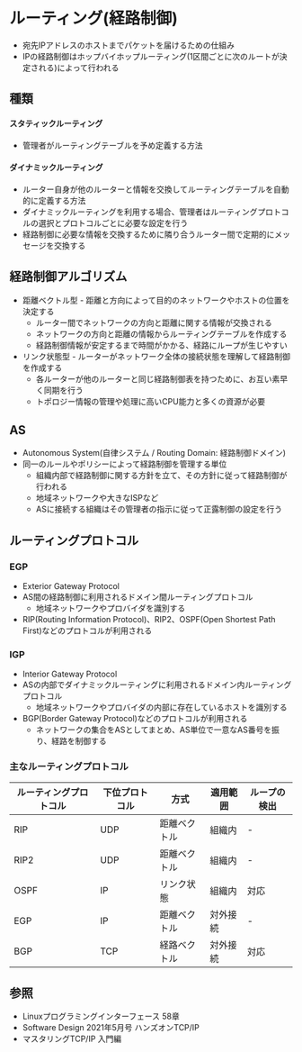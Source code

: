 # ルーティング(経路制御)
- 宛先IPアドレスのホストまでパケットを届けるための仕組み
- IPの経路制御はホップバイホップルーティング(1区間ごとに次のルートが決定される)によって行われる

## 種類
#### スタティックルーティング
- 管理者がルーティングテーブルを予め定義する方法

#### ダイナミックルーティング
- ルーター自身が他のルーターと情報を交換してルーティングテーブルを自動的に定義する方法
- ダイナミックルーティングを利用する場合、管理者はルーティングプロトコルの選択とプロトコルごとに必要な設定を行う
- 経路制御に必要な情報を交換するために隣り合うルーター間で定期的にメッセージを交換する


## 経路制御アルゴリズム
- 距離ベクトル型 - 距離と方向によって目的のネットワークやホストの位置を決定する
  - ルーター間でネットワークの方向と距離に関する情報が交換される
  - ネットワークの方向と距離の情報からルーティングテーブルを作成する
  - 経路制御情報が安定するまで時間がかかる、経路にループが生じやすい
- リンク状態型 - ルーターがネットワーク全体の接続状態を理解して経路制御を作成する
  - 各ルーターが他のルーターと同じ経路制御表を持つために、お互い素早く同期を行う
  - トポロジー情報の管理や処理に高いCPU能力と多くの資源が必要

## AS
- Autonomous System(自律システム / Routing Domain: 経路制御ドメイン)
- 同一のルールやポリシーによって経路制御を管理する単位
  - 組織内部で経路制御に関する方針を立て、その方針に従って経路制御が行われる
  - 地域ネットワークや大きなISPなど
  - ASに接続する組織はその管理者の指示に従って正露制御の設定を行う

## ルーティングプロトコル
### EGP
- Exterior Gateway Protocol
- AS間の経路制御に利用されるドメイン間ルーティングプロトコル
  - 地域ネットワークやプロバイダを識別する
- RIP(Routing Information Protocol)、RIP2、OSPF(Open Shortest Path First)などのプロトコルが利用される

### IGP
- Interior Gateway Protocol
- ASの内部でダイナミックルーティングに利用されるドメイン内ルーティングプロトコル
  - 地域ネットワークやプロバイダの内部に存在しているホストを識別する
- BGP(Border Gateway Protocol)などのプロトコルが利用される
  - ネットワークの集合をASとしてまとめ、AS単位で一意なAS番号を振り、経路を制御する

### 主なルーティングプロトコル

| ルーティングプロトコル | 下位プロトコル | 方式         | 適用範囲 | ループの検出 |
| -                      | -              | -            | -        | -            |
| RIP                    | UDP            | 距離ベクトル | 組織内   | -            |
| RIP2                   | UDP            | 距離ベクトル | 組織内   | -            |
| OSPF                   | IP             | リンク状態   | 組織内   | 対応         |
| EGP                    | IP             | 距離ベクトル | 対外接続 | -            |
| BGP                    | TCP            | 経路ベクトル | 対外接続 | 対応         |

## 参照
- Linuxプログラミングインターフェース 58章
- Software Design 2021年5月号 ハンズオンTCP/IP
- マスタリングTCP/IP 入門編
